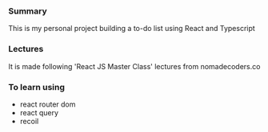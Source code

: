 ### Summary
This is my personal project building a to-do list using React and Typescript

### Lectures
It is made following 'React JS Master Class' lectures from nomadecoders.co

### To learn using
* react router dom
* react query
* recoil
